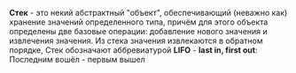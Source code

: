 **Стек** - это некий абстрактный "объект", обеспечивающий (неважно как) хранение значений определенного типа, причём для этого объекта определены две базовые операции: добавление нового значения и извлечения значения. Из стека значения извлекаются в обратном порядке, 
Стек обозначают аббревиатурой **LIFO** - **last in, first out**: Последним вошёл - первым вышел 